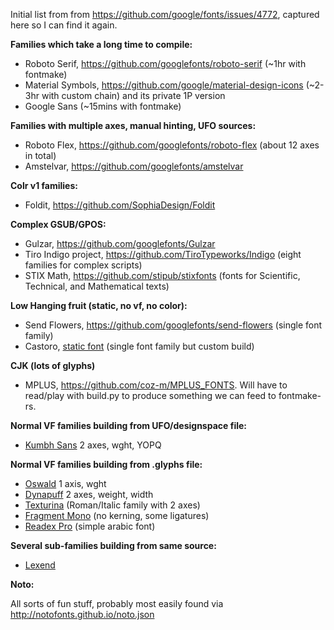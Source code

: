 Initial list from from https://github.com/google/fonts/issues/4772, captured here so I can find it again.

**Families which take a long time to compile:**
- Roboto Serif, https://github.com/googlefonts/roboto-serif (~1hr with fontmake)
- Material Symbols, https://github.com/google/material-design-icons (~2-3hr with custom chain) and its private 1P version
- Google Sans (~15mins with fontmake)

**Families with multiple axes, manual hinting, UFO sources:**
- Roboto Flex, https://github.com/googlefonts/roboto-flex (about 12 axes in total)
- Amstelvar, https://github.com/googlefonts/amstelvar

**Colr v1 families:**
- Foldit, https://github.com/SophiaDesign/Foldit

**Complex GSUB/GPOS:**
- Gulzar, https://github.com/googlefonts/Gulzar
- Tiro Indigo project, https://github.com/TiroTypeworks/Indigo (eight families for complex scripts)
- STIX Math, https://github.com/stipub/stixfonts (fonts for Scientific, Technical, and Mathematical texts)

**Low Hanging fruit (static, no vf, no color):**
- Send Flowers, https://github.com/googlefonts/send-flowers (single font family)
- Castoro, [static font](https://github.com/TiroTypeworks/Castoro) (single font family but custom build)

**CJK (lots of glyphs)**
- MPLUS, https://github.com/coz-m/MPLUS_FONTS. Will have to read/play with build.py to produce something we can feed to fontmake-rs.

**Normal VF families building from UFO/designspace file:**
- [Kumbh Sans](https://github.com/xconsau/KumbhSans) 2 axes, wght, YOPQ

**Normal VF families building from .glyphs file:**
- [Oswald](https://github.com/googlefonts/OswaldFont) 1 axis, wght
- [Dynapuff](https://github.com/googlefonts/dynapuff) 2 axes, weight, width
- [Texturina](https://github.com/Omnibus-Type/Texturina) (Roman/Italic family with 2 axes)
- [Fragment Mono](https://github.com/weiweihuanghuang/fragment-mono) (no kerning, some ligatures)
- [Readex Pro](https://github.com/ThomasJockin/readexpro) (simple arabic font)

**Several sub-families building from same source:**
- [Lexend](https://github.com/googlefonts/lexend)

**Noto:**

All sorts of fun stuff, probably most easily found via http://notofonts.github.io/noto.json
